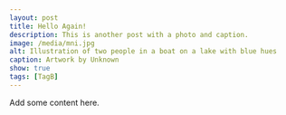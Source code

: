 ```yaml
---
layout: post
title: Hello Again!
description: This is another post with a photo and caption.
image: /media/mni.jpg
alt: Illustration of two people in a boat on a lake with blue hues
caption: Artwork by Unknown
show: true
tags: [TagB]
---
```

Add some content here.